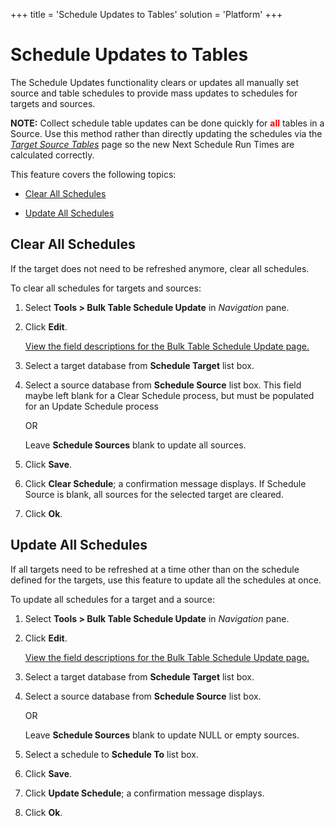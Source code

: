 +++
title = 'Schedule Updates to Tables'
solution = 'Platform'
+++

# Schedule Updates to Tables

The Schedule Updates functionality clears or updates all manually set
source and table schedules to provide mass updates to schedules for
targets and sources.

**NOTE:** Collect schedule table updates can be done quickly for
**<span class="underline"><span style="color: #ff0000;">all</span></span>**
tables in a Source. Use this method rather than directly updating the
schedules via the [<span style="font-style: italic;">Target Source
Tables</span>](../Page_Desc/Target_Source_Tables.htm) page so the new
Next Schedule Run Times are calculated correctly.

This feature covers the following topics:

  - [Clear All Schedules](#Clear_All_Schedules)

  - [Update All Schedules](#Update_All_Schedules)

## <span id="Clear_All_Schedules"></span>Clear All Schedules

If the target does not need to be refreshed anymore, clear all
schedules.

To clear all schedules for targets and sources:

1.  Select **Tools \> Bulk Table Schedule Update** in *Navigation* pane.

2.  Click **Edit**.
    
    [View the field descriptions for the Bulk Table Schedule Update
    page.](../Page_Desc/Bulk_Table_Schedule_Update.htm)

3.  Select a target database from **Schedule Target** list box.

4.  Select a source database from **Schedule Source** list box. This
    field maybe left blank for a Clear Schedule process, but must be
    populated for an Update Schedule process
    
    OR
    
    Leave **Schedule Sources** blank to update all sources.

5.  Click **Save**.

6.  Click **Clear Schedule**; a confirmation message displays. If
    Schedule Source is blank, all sources for the selected target are
    cleared.

7.  Click **Ok**.

## <span id="Update_All_Schedules"></span>Update All Schedules

If all targets need to be refreshed at a time other than on the schedule
defined for the targets, use this feature to update all the schedules at
once.

To update all schedules for a target and a source:

1.  Select **Tools \> Bulk Table Schedule Update** in *Navigation* pane.

2.  Click **Edit**.
    
    [View the field descriptions for the Bulk Table Schedule Update
    page.](../Page_Desc/Bulk_Table_Schedule_Update.htm)

3.  Select a target database from **Schedule Target** list box.

4.  Select a source database from **Schedule Source** list box.
    
    OR
    
    Leave **Schedule Sources** blank to update NULL or empty sources.

5.  Select a schedule to **Schedule To** list box.

6.  Click **Save**.

7.  Click **Update Schedule**; a confirmation message displays.

8.  Click **Ok**.

